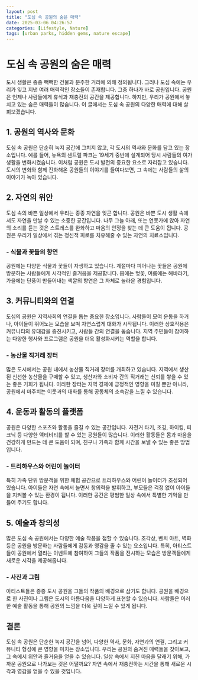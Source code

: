 ```yaml
---
layout: post
title: "도심 속 공원의 숨은 매력"
date: 2025-03-06 04:26:57
categories: [Lifestyle, Nature]
tags: [urban parks, hidden gems, nature escape]
---
```


# 도심 속 공원의 숨은 매력

도시 생활은 종종 빽빽한 건물과 분주한 거리에 의해 정의됩니다. 그러나 도심 속에는 우리가 잊고 지낸 여러 매력적인 장소들이 존재합니다. 그중 하나가 바로 공원입니다. 공원은 언제나 사람들에게 휴식과 재충전의 공간을 제공합니다. 하지만, 우리가 공원에서 놓치고 있는 숨은 매력들이 많습니다. 이 글에서는 도심 속 공원의 다양한 매력에 대해 살펴보겠습니다.

## 1. 공원의 역사와 문화

도심 속 공원은 단순히 녹지 공간에 그치지 않고, 각 도시의 역사와 문화를 담고 있는 장소입니다. 예를 들어, 뉴욕의 센트럴 파크는 19세기 중반에 설계되어 당시 사람들의 여가 생활을 변화시켰습니다. 이처럼 공원은 도시 발전의 중요한 요소로 자리잡고 있습니다. 도시의 변화와 함께 진화해온 공원들의 이야기를 들여다보면, 그 속에는 사람들의 삶의 이야기가 녹아 있습니다.

## 2. 자연의 위안

도심 속의 바쁜 일상에서 우리는 종종 자연을 잊곤 합니다. 공원은 바쁜 도시 생활 속에서도 자연을 만날 수 있는 소중한 공간입니다. 나무 그늘 아래, 또는 연못가에 앉아 자연의 소리를 듣는 것은 스트레스를 완화하고 마음의 안정을 찾는 데 큰 도움이 됩니다. 공원은 우리가 일상에서 겪는 정신적 피로를 치유해줄 수 있는 자연의 치료소입니다.

### - 식물과 꽃들의 향연

공원에는 다양한 식물과 꽃들이 자생하고 있습니다. 계절마다 피어나는 꽃들은 공원에 방문하는 사람들에게 시각적인 즐거움을 제공합니다. 봄에는 벚꽃, 여름에는 해바라기, 가을에는 단풍이 만들어내는 색깔의 향연은 그 자체로 놀라운 경험입니다.

## 3. 커뮤니티와의 연결

도심의 공원은 지역사회의 연결을 돕는 중요한 장소입니다. 사람들이 모여 운동을 하거나, 아이들이 뛰어노는 모습을 보며 자연스럽게 대화가 시작됩니다. 이러한 상호작용은 커뮤니티의 유대감을 증진시키고, 사람들 간의 연결을 돕습니다. 지역 주민들이 참여하는 다양한 행사와 프로그램은 공원을 더욱 활성화시키는 역할을 합니다.

### - 농산물 직거래 장터

많은 도시에서는 공원 내에서 농산물 직거래 장터를 개최하고 있습니다. 지역에서 생산된 신선한 농산물을 구매할 수 있고, 생산자와 소비자 간의 직거래는 신뢰를 쌓을 수 있는 좋은 기회가 됩니다. 이러한 장터는 지역 경제에 긍정적인 영향을 미칠 뿐만 아니라, 공원에서 마주치는 이웃과의 대화를 통해 공동체의 소속감을 느낄 수 있습니다.

## 4. 운동과 활동의 플랫폼

공원은 다양한 스포츠와 활동을 즐길 수 있는 공간입니다. 자전거 타기, 조깅, 하이킹, 피크닉 등 다양한 액티비티를 할 수 있는 공원들이 많습니다. 이러한 활동들은 몸과 마음을 건강하게 만드는 데 큰 도움이 되며, 친구나 가족과 함께 시간을 보낼 수 있는 좋은 방법입니다.

### - 트리하우스와 어린이 놀이터

특히 가족 단위 방문객을 위한 체험 공간으로 트리하우스와 어린이 놀이터가 조성되어 있습니다. 아이들은 자연 속에서 놀면서 창의력을 발휘하고, 부모들은 걱정 없이 아이들을 지켜볼 수 있는 환경이 됩니다. 이러한 공간은 평범한 일상 속에서 특별한 기억을 만들어 주기도 합니다.

## 5. 예술과 창의성

많은 도심 속 공원에서는 다양한 예술 작품을 접할 수 있습니다. 조각상, 벤치 아트, 벽화 등은 공원을 방문하는 사람들에게 감동과 영감을 줄 수 있는 요소입니다. 특히, 아티스트들이 공원에서 열리는 이벤트에 참여하여 그들의 작품을 전시하는 모습은 방문객들에게 새로운 시각을 제공해줍니다.

### - 사진과 그림

아티스트들은 종종 도시 공원을 그들의 작품의 배경으로 삼기도 합니다. 공원을 배경으로 한 사진이나 그림은 도시의 아름다움을 다양하게 표현할 수 있습니다. 사람들은 이러한 예술 활동을 통해 공원의 느낌을 더욱 깊이 느낄 수 있게 됩니다. 

## 결론

도심 속 공원은 단순한 녹지 공간을 넘어, 다양한 역사, 문화, 자연과의 연결, 그리고 커뮤니티 형성에 큰 영향을 미치는 장소입니다. 우리는 공원의 숨겨진 매력들을 찾아보고, 그 속에서 위안과 즐거움을 얻을 수 있습니다. 일상 속에서 지친 마음을 달래기 위해, 가까운 공원으로 나가보는 것은 어떨까요? 자연 속에서 재충전하는 시간을 통해 새로운 시각과 영감을 얻을 수 있을 것입니다.